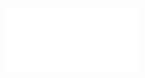 <figure class="video_container">
  <iframe src="./video.mp4" frameborder="0" allowfullscreen="true"> 
</iframe>
</figure>
